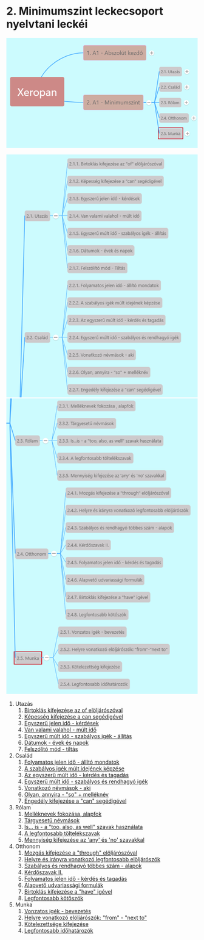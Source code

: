 # 2. Minimumszint leckecsoport nyelvtani leckéi

![2](images/2.png)

![2-1](images/2-1.png)
![2-2](images/2-2.png)

1. Utazás
   1. [Birtoklás kifejezése az of elöljárószóval](2.1-Utazas/1.md)
   2. [Képesség kifejezése a can segédigével](2.1-Utazas/2.md)
   3. [Egyszerű jelen idő - kérdések](2.1-Utazas/3.md)
   4. [Van valami valahol - múlt idő](2.1-Utazas/4.md)
   5. [Egyszerű múlt idő - szabályos igék - állítás](2.1-Utazas/5.md)
   6. [Dátumok - évek és napok](2.1-Utazas/6.md)
   7. [Felszólító mód - tiltás](2.1-Utazas/7.md)
2. Család
   1. [Folyamatos jelen idő - állító mondatok](2.2-Csalad/1.md)
   2. [A szabályos igék múlt idejének képzése](2.2-Csalad/2.md)
   3. [Az egyszerű múlt idő - kérdés és tagadás](2.2-Csalad/3.md)
   4. [Egyszerű múlt idő - szabályos és rendhagyó igék](2.2-Csalad/4.md)
   5. [Vonatkozó névmások - aki](2.2-Csalad/5.md)
   6. [Olyan, annyira - "so" + melléknév](2.2-Csalad/6.md)
   7. [Engedély kifejezése a "can" segédigével](2.2-Csalad/7.md)
3.  Rólam
    1.  [Melléknevek fokozása, alapfok](2.3-Rolam/1.md)
    2.  [Tárgyesetű névmások](2.3-Rolam/2.md)
    3.  [Is... is - a "too, also, as well" szavak használata](2.3-Rolam/3.md)
    4.  [A legfontosabb töltelékszavak](2.3-Rolam/4.md)
    5.  [Mennyiség kifejezése az 'any' és 'no' szavakkal](2.3-Rolam/5.md)
4. Otthonom
   1. [Mozgás kifejezése a "through" elöljárószóval](2.4-Otthonom/1.md)
   2. [Helyre és irányra vonatkozó legfontosabb elöljárószók](2.4-Otthonom/2.md)
   3. [Szabályos és rendhagyó többes szám - alapok](2.4-Otthonom/3.md)
   4. [Kérdőszavak II.](2.4-Otthonom/4.md)
   5. [Folyamatos jelen idő - kérdés és tagadás](2.4-Otthonom/5.md)
   6. [Alapvető udvariassági formulák](2.4-Otthonom/6.md)
   7. [Birtoklás kifejezése a "have" igével](2.4-Otthonom/7.md)
   8. [Legfontosabb kötőszók](2.4-Otthonom/8.md)
5. Munka
   1. [Vonzatos igék - bevezetés](2.5-Munka/1.md)
   2. [Helyre vonatkozó elöljárószók: "from" - "next to"](2.5-Munka/2.md)
   3. [Kötelezettsége kifejezése](2.5-Munka/3.md)
   4. [Legfontosabb időhatározók](2.5-Munka/4.md)
